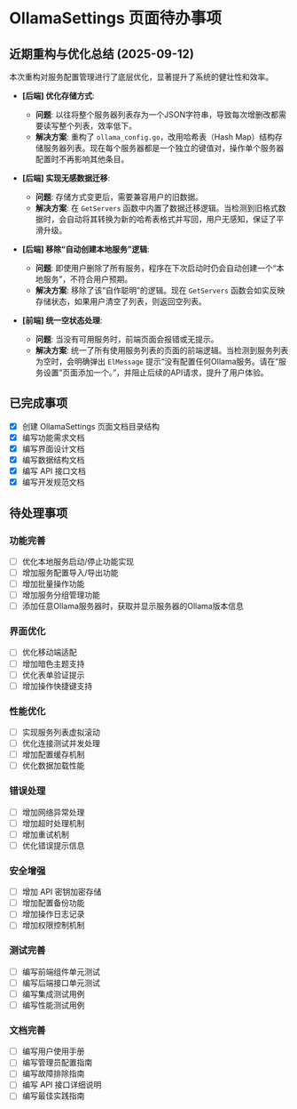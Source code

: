 # OllamaSettings 页面待办事项

## 近期重构与优化总结 (2025-09-12)

本次重构对服务配置管理进行了底层优化，显著提升了系统的健壮性和效率。

- **[后端] 优化存储方式**: 
  - **问题**: 以往将整个服务器列表存为一个JSON字符串，导致每次增删改都需要读写整个列表，效率低下。
  - **解决方案**: 重构了 `ollama_config.go`，改用哈希表（Hash Map）结构存储服务器列表。现在每个服务器都是一个独立的键值对，操作单个服务器配置时不再影响其他条目。

- **[后端] 实现无感数据迁移**:
  - **问题**: 存储方式变更后，需要兼容用户的旧数据。
  - **解决方案**: 在 `GetServers` 函数中内置了数据迁移逻辑。当检测到旧格式数据时，会自动将其转换为新的哈希表格式并写回，用户无感知，保证了平滑升级。

- **[后端] 移除“自动创建本地服务”逻辑**:
  - **问题**: 即使用户删除了所有服务，程序在下次启动时仍会自动创建一个“本地服务”，不符合用户预期。
  - **解决方案**: 移除了该“自作聪明”的逻辑。现在 `GetServers` 函数会如实反映存储状态，如果用户清空了列表，则返回空列表。

- **[前端] 统一空状态处理**:
  - **问题**: 当没有可用服务时，前端页面会报错或无提示。
  - **解决方案**: 统一了所有使用服务列表的页面的前端逻辑。当检测到服务列表为空时，会明确弹出 `ElMessage` 提示“没有配置任何Ollama服务。请在“服务设置”页面添加一个。”，并阻止后续的API请求，提升了用户体验。

## 已完成事项

- [x] 创建 OllamaSettings 页面文档目录结构
- [x] 编写功能需求文档
- [x] 编写界面设计文档
- [x] 编写数据结构文档
- [x] 编写 API 接口文档
- [x] 编写开发规范文档

## 待处理事项

### 功能完善
- [ ] 优化本地服务启动/停止功能实现
- [ ] 增加服务配置导入/导出功能
- [ ] 增加批量操作功能
- [ ] 增加服务分组管理功能
- [ ] 添加任意Ollama服务器时，获取并显示服务器的Ollama版本信息

### 界面优化
- [ ] 优化移动端适配
- [ ] 增加暗色主题支持
- [ ] 优化表单验证提示
- [ ] 增加操作快捷键支持

### 性能优化
- [ ] 实现服务列表虚拟滚动
- [ ] 优化连接测试并发处理
- [ ] 增加配置缓存机制
- [ ] 优化数据加载性能

### 错误处理
- [ ] 增加网络异常处理
- [ ] 增加超时处理机制
- [ ] 增加重试机制
- [ ] 优化错误提示信息

### 安全增强
- [ ] 增加 API 密钥加密存储
- [ ] 增加配置备份功能
- [ ] 增加操作日志记录
- [ ] 增加权限控制机制

### 测试完善
- [ ] 编写前端组件单元测试
- [ ] 编写后端接口单元测试
- [ ] 编写集成测试用例
- [ ] 编写性能测试用例

### 文档完善
- [ ] 编写用户使用手册
- [ ] 编写管理员配置指南
- [ ] 编写故障排除指南
- [ ] 编写 API 接口详细说明
- [ ] 编写最佳实践指南
